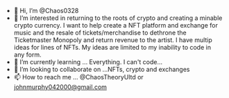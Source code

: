 - 👋 Hi, I’m @Chaos0328
- 👀 I’m interested in returning to the roots of crypto and creating a minable crypto currency. I want to help create a NFT platform and exchange for music and the resale of tickets/merchandise to dethrone the Ticketmaster Monopoly and return revenue to the artist. I have multip ideas for lines of NFTs. My ideas are limited to my inability to code in any form. 
- 🌱 I’m currently learning ... Everything. I can't code...
- 💞️ I’m looking to collaborate on ...NFTs, crypto and exchanges
- 📫 How to reach me ... @ChaosTheoryUltd or johnmurphy042000@gmail.com

<!---
Chaos0328/Chaos0328 is a ✨ special ✨ repository because its `README.md` (this file) appears on your GitHub profile.
You can click the Preview link to take a look at your changes.
--->
